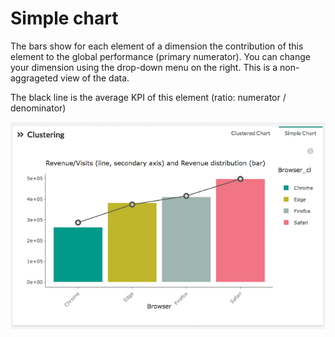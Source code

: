 # Simple chart

The bars show for each element of a dimension the contribution of this element to the global performance (primary numerator). You can change your dimension using the drop-down menu on the right. This is a non-aggrageted view of the data.

The black line is the average KPI of this element (ratio: numerator / denominator)

<center><img src="pivot/web_application/dashboard/images/simple_chart_pivot.png")/></center>
